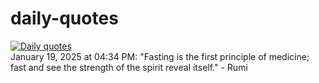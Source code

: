 # daily-quotes
[![Daily quotes](https://github.com/ceepu8/daily-quotes/actions/workflows/daily-quote.yml/badge.svg)](https://github.com/ceepu8/daily-quotes/actions/workflows/daily-quote.yml)<br/>
January 19, 2025 at 04:34 PM: "Fasting is the first principle of medicine; fast and see the strength of the spirit reveal itself." - Rumi
